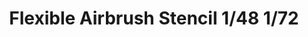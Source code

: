 ---
layout: product
title: "Flexible Airbrush Stencil 1/48 1/72"
price: "1000" 
desc: "Šablon za bojenje"
img_path: "/assets/img/AK9080.webp"
brand: "AK"
available: true
special_offer: false
new: false
soon: false
cat: "070000"
subcat: "070200"
subsubcat: "070201"
sifra: "AK9080"
popular: false
---